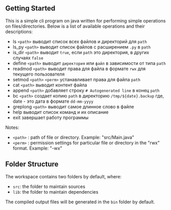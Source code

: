 ## Getting Started

This is a simple cli program on java written for performing simple operations on files/directories. Below is a list of available operations and their descriptions:

- ls `<path>`               выводит список всех файлов и директорий для `path`
- ls_py `<path>`            выводит список файлов с расширением `.py` в `path`
- is_dir `<path>`           выводит `true`, если `path` это директория, в других случаях `false`
- define `<path>`           выводит `директория` или `файл` в зависимости от типа `path`
- readmod `<path>`          выводит права для файла в формате `rwx` для текущего пользователя
- setmod `<path>` `<perm>`    устанавливает права для файла `path`
- cat `<path>`              выводит контент файла
- append `<path>`           добавляет строку `# Autogenerated line` в конец `path`
- bc `<path>`               создает копию `path` в директорию `/tmp/${date}.backup` где, date - это дата в формате `dd-mm-yyyy`
- greplong `<path>`         выводит самое длинное слово в файле
- help                    выводит список команд и их описание
- exit                    завершает работу программы

Notes: 
- `<path>` :  path of file or directory. Example: "src/Main.java"
- `<perm>` : permission settings for particular file or directory in the "rwx" format. Example: "-wx"

## Folder Structure

The workspace contains two folders by default, where:

- `src`: the folder to maintain sources
- `lib`: the folder to maintain dependencies

The compiled output files will be generated in the `bin` folder by default.
